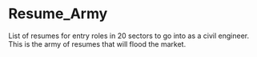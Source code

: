 # Resume_Army

List of resumes for entry roles in 20 sectors to go into as a civil engineer. This is the army of resumes that will flood the market.
